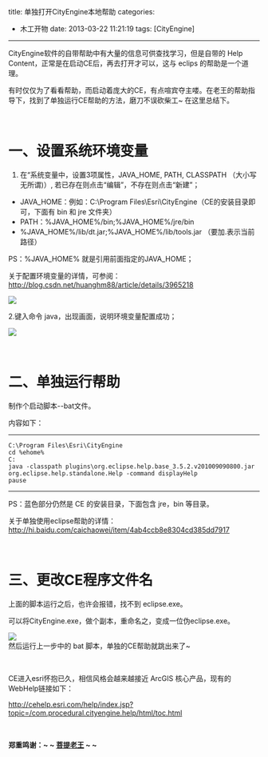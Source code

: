 title: 单独打开CityEngine本地帮助
categories:
  - 木工开物
date: 2013-03-22 11:21:19
tags: [CityEngine]
---

CityEngine软件的自带帮助中有大量的信息可供查找学习，但是自带的 Help Content，正常是在启动CE后，再去打开才可以，这与 eclips 的帮助是一个道理。

有时仅仅为了看看帮助，而启动着庞大的CE，有点喧宾夺主喽。在老王的帮助指导下，找到了单独运行CE帮助的方法，磨刀不误砍柴工~ 在这里总结下。
	

<br>

# 一、设置系统环境变量

1. 在“系统变量中，设置3项属性，JAVA_HOME, PATH, CLASSPATH （大小写无所谓)）, 若已存在则点击“编辑”，不存在则点击“新建”；	

 - JAVA_HOME：例如：C:\Program Files\Esri\CityEngine（CE的安装目录即可，下面有 bin 和 jre 文件夹）
 - PATH：%JAVA_HOME%/bin;%JAVA_HOME%/jre/bin
 - %JAVA_HOME%/lib/dt.jar;%JAVA_HOME%/lib/tools.jar （要加.表示当前路径）

PS：%JAVA_HOME% 就是引用前面指定的JAVA_HOME；
	
关于配置环境变量的详情，可参阅：http://blog.csdn.net/huanghm88/article/details/3965218
	
![](http://img.my.csdn.net/uploads/201303/22/1363921744_3779.jpg)


2.键入命令 java，出现画面，说明环境变量配置成功；

![](http://img.my.csdn.net/uploads/201303/22/1363921765_9021.jpg)

<br>

# 二、单独运行帮助

制作个启动脚本--bat文件。

内容如下：

------
```
C:\Program Files\Esri\CityEngine
cd %ehome%
C:
java -classpath plugins\org.eclipse.help.base_3.5.2.v201009090800.jar org.eclipse.help.standalone.Help -command displayHelp
pause
```
------

PS：蓝色部分仍然是 CE 的安装目录，下面包含 jre，bin 等目录。

关于单独使用eclipse帮助的详情：http://hi.baidu.com/caichaowei/item/4ab4ccb8e8304cd385dd7917

<br>

# 三、更改CE程序文件名

上面的脚本运行之后，也许会报错，找不到 eclipse.exe。

可以将CityEngine.exe，做个副本，重命名之，变成一位伪eclipse.exe。

![](http://img.my.csdn.net/uploads/201303/22/1363922351_2165.jpg)	
然后运行上一步中的 bat 脚本，单独的CE帮助就跳出来了~

<br>

CE进入esri怀抱已久，相信风格会越来越接近 ArcGIS 核心产品，现有的WebHelp链接如下：

http://cehelp.esri.com/help/index.jsp?topic=/com.procedural.cityengine.help/html/toc.html	

<br>

**郑重鸣谢：~ ~ [菩提老王](http://blog.newnaw.com/) ~ ~**


